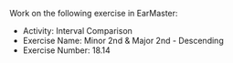 Work on the following exercise in EarMaster:
- Activity: Interval Comparison
- Exercise Name: Minor 2nd & Major 2nd - Descending
- Exercise Number: 18.14

